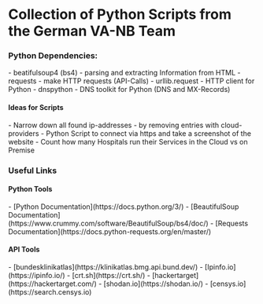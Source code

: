 <h1>Collection of Python Scripts from the German VA-NB Team</h1>

<h3>Python Dependencies:</h3>
- beatifulsoup4 (bs4) - parsing and extracting Information from HTML
- requests - make HTTP requests (API-Calls)
- urllib.request - HTTP client for Python
- dnspython - DNS toolkit for Python (DNS and MX-Records)

<h4>Ideas for Scripts</h4>
- Narrow down all found ip-addresses
  - by removing entries with cloud-providers
- Python Script to connect via https and take a screenshot of the website
- Count how many Hospitals run their Services in the Cloud vs on Premise

<h3>Useful Links</h3>
<h4>Python Tools</h4>
- [Python Documentation](https://docs.python.org/3/)
- [BeautifulSoup Documentation](https://www.crummy.com/software/BeautifulSoup/bs4/doc/)
- [Requests Documentation](https://docs.python-requests.org/en/master/)

<h4>API Tools</h4>
- [bundesklinikatlas](https://klinikatlas.bmg.api.bund.dev/)
- [Ipinfo.io](https://ipinfo.io/)
- [crt.sh](https://crt.sh/)
- [hackertarget](https://hackertarget.com/)
- [shodan.io](https://shodan.io/)
- [censys.io](https://search.censys.io)

